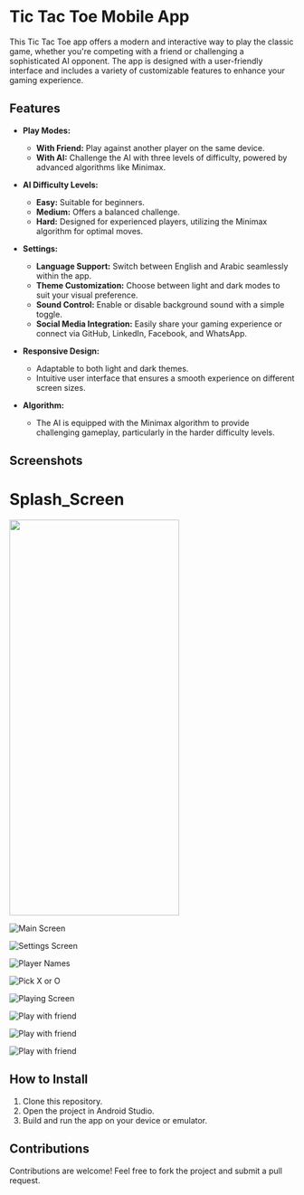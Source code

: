 # Tic Tac Toe Mobile App

This Tic Tac Toe app offers a modern and interactive way to play the classic game, whether you're competing with a friend or challenging a sophisticated AI opponent. The app is designed with a user-friendly interface and includes a variety of customizable features to enhance your gaming experience.

## Features

- **Play Modes:**
  - **With Friend:** Play against another player on the same device.
  - **With AI:** Challenge the AI with three levels of difficulty, powered by advanced algorithms like Minimax.

- **AI Difficulty Levels:**
  - **Easy:** Suitable for beginners.
  - **Medium:** Offers a balanced challenge.
  - **Hard:** Designed for experienced players, utilizing the Minimax algorithm for optimal moves.

- **Settings:**
  - **Language Support:** Switch between English and Arabic seamlessly within the app.
  - **Theme Customization:** Choose between light and dark modes to suit your visual preference.
  - **Sound Control:** Enable or disable background sound with a simple toggle.
  - **Social Media Integration:** Easily share your gaming experience or connect via GitHub, LinkedIn, Facebook, and WhatsApp.

- **Responsive Design:**
  - Adaptable to both light and dark themes.
  - Intuitive user interface that ensures a smooth experience on different screen sizes.

- **Algorithm:**
  - The AI is equipped with the Minimax algorithm to provide challenging gameplay, particularly in the harder difficulty levels.

## Screenshots


# Splash_Screen

<img src="https://github.com/user-attachments/assets/aa021b77-0a63-4d6e-aa0f-802da430d6cc" width="300" height="700">

![Main Screen](<img src="https://github.com/user-attachments/assets/e69ade4d-d2a8-4d44-9338-2c4718891367" width="300" height="700">)

![Settings Screen](<img src="https://github.com/user-attachments/assets/d044420d-b58f-4c34-ba03-7ac5a72dab38" width="300" height="700">)

![Player Names](<img src="https://github.com/user-attachments/assets/8aa5ed1d-056b-40e3-b01c-28240a7bd314" width="300" height="700">)

![Pick X or O](<img src="https://github.com/user-attachments/assets/a486997c-0d69-47f3-b350-0ffa69746006" width="300" height="700">)

![Playing Screen](<img src="https://github.com/user-attachments/assets/04f13f74-c63f-4e90-b5f4-988a94830d66" width="300" height="700">)

![Play with friend](<img src="https://github.com/user-attachments/assets/019ec32f-1631-40ff-a4e2-f47ba7ea4669" width="300" height="700">)

![Play with friend](<img src="https://github.com/user-attachments/assets/a4ef1b67-be94-40ba-b177-a734fc1ebc75" width="300" height="700">)

![Play with friend](<img src="https://github.com/user-attachments/assets/d2b97d63-30f3-4b0d-aebc-23e90ffa3020" width="300" height="700">)



## How to Install

1. Clone this repository.
2. Open the project in Android Studio.
3. Build and run the app on your device or emulator.

## Contributions

Contributions are welcome! Feel free to fork the project and submit a pull request.

